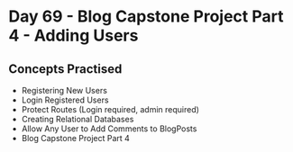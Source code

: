 # Day 69 - Blog Capstone Project Part 4 - Adding Users
## Concepts Practised
- Registering New Users
- Login Registered Users
- Protect Routes (Login required, admin required)
- Creating Relational Databases
- Allow Any User to Add Comments to BlogPosts
- Blog Capstone Project Part 4

